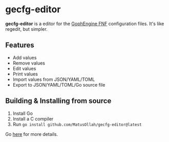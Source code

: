 # gecfg-editor

**gecfg-editor** is a editor for the [GophEngine FNF](https://github.com/MatusOllah/gophengine) configuration files. It's like regedit, but simpler.

## Features

- Add values
- Remove values
- Edit values
- Print values
- Import values from JSON/YAML/TOML
- Export to JSON/YAML/TOML/Go source file

## Building & Installing from source

1. Install Go
2. Install a C compiler
3. Run ```go install github.com/MatusOllah/gecfg-editor@latest```

Go [here](https://docs.fyne.io/started) for more details.
